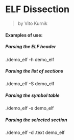 ELF Dissection
===============

> by Vito Kurnik

#### Examples of use:

##### Parsing the ELF header

./demo_elf -h demo_elf

##### Parsing the list of sections

./demo_elf -S demo_elf

##### Parsing the symbol table

./demo_elf -s demo_elf

##### Parsing the selected section

./demo_elf -d .text demo_elf
